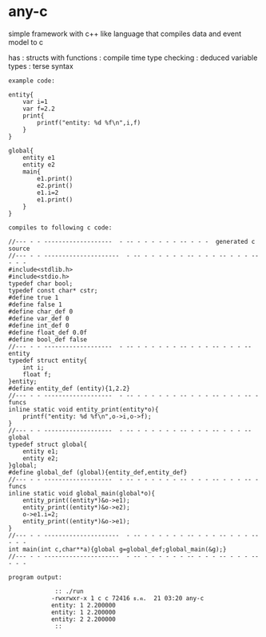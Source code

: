 # any-c

simple framework with c++ like language that compiles
                            data and event model to c

  has
    : structs with functions
    : compile time type checking
    : deduced variable types
    : terse syntax
    
    
	example code:
```
entity{
	var i=1
	var f=2.2
	print{
		printf("entity: %d %f\n",i,f)
	}
}

global{
	entity e1
	entity e2
	main{
		e1.print()
		e2.print()
		e1.i=2
		e1.print()
	}
}
```
	compiles to following c code:
```
//--- - - -------------------  - -- - - - - - - -- - - -  generated c source
//--- - - ---------------------  - -- - - - - - - -- - - - -- - - - -- - - -
#include<stdlib.h>
#include<stdio.h>
typedef char bool;
typedef const char* cstr;
#define true 1
#define false 1
#define char_def 0
#define var_def 0
#define int_def 0
#define float_def 0.0f
#define bool_def false
//--- - - -------------------  - -- - - - - - - -- - - - -- - - - --  entity
typedef struct entity{
    int i;
    float f;
}entity;
#define entity_def (entity){1,2.2}
//--- - - -------------------  - -- - - - - - - -- - - - -- - - - -- - funcs
inline static void entity_print(entity*o){
	printf("entity: %d %f\n",o->i,o->f);
}
//--- - - -------------------  - -- - - - - - - -- - - - -- - - - --  global
typedef struct global{
    entity e1;
    entity e2;
}global;
#define global_def (global){entity_def,entity_def}
//--- - - -------------------  - -- - - - - - - -- - - - -- - - - -- - funcs
inline static void global_main(global*o){
	entity_print((entity*)&o->e1);
	entity_print((entity*)&o->e2);
	o->e1.i=2;
	entity_print((entity*)&o->e1);
}
//--- - - ---------------------  - -- - - - - - - -- - - - -- - - - -- - - -
int main(int c,char**a){global g=global_def;global_main(&g);}
//--- - - ---------------------  - -- - - - - - - -- - - - -- - - - -- - - -
```
	program output:
```
			 :: ./run 
			-rwxrwxr-x 1 c c 72416 ธ.ค.  21 03:20 any-c
			entity: 1 2.200000
			entity: 1 2.200000
			entity: 2 2.200000
			 ::
```
	
	